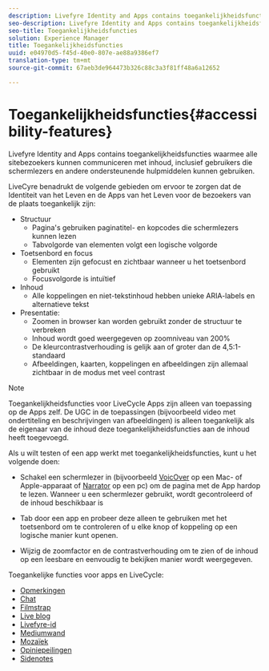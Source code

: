 ```yaml
---
description: Livefyre Identity and Apps contains toegankelijkheidsfuncties waarmee alle sitebezoekers kunnen communiceren met inhoud, inclusief gebruikers die schermlezers en andere ondersteunende hulpmiddelen kunnen gebruiken.
seo-description: Livefyre Identity and Apps contains toegankelijkheidsfuncties waarmee alle sitebezoekers kunnen communiceren met inhoud, inclusief gebruikers die schermlezers en andere ondersteunende hulpmiddelen kunnen gebruiken.
seo-title: Toegankelijkheidsfuncties
solution: Experience Manager
title: Toegankelijkheidsfuncties
uuid: e04970d5-f45d-40e0-807e-ae88a9386ef7
translation-type: tm+mt
source-git-commit: 67aeb3de964473b326c88c3a3f81ff48a6a12652

---
```



# Toegankelijkheidsfuncties{#accessibility-features}

Livefyre Identity and Apps contains toegankelijkheidsfuncties waarmee alle sitebezoekers kunnen communiceren met inhoud, inclusief gebruikers die schermlezers en andere ondersteunende hulpmiddelen kunnen gebruiken.

LiveCyre benadrukt de volgende gebieden om ervoor te zorgen dat de Identiteit van het Leven en de Apps van het Leven voor de bezoekers van de plaats toegankelijk zijn:

* Structuur
   * Pagina&#39;s gebruiken paginatitel- en kopcodes die schermlezers kunnen lezen
   * Tabvolgorde van elementen volgt een logische volgorde
* Toetsenbord en focus
   * Elementen zijn gefocust en zichtbaar wanneer u het toetsenbord gebruikt
   * Focusvolgorde is intuïtief
* Inhoud
   * Alle koppelingen en niet-tekstinhoud hebben unieke ARIA-labels en alternatieve tekst
* Presentatie:
   * Zoomen in browser kan worden gebruikt zonder de structuur te verbreken
   * Inhoud wordt goed weergegeven op zoomniveau van 200%
   * De kleurcontrastverhouding is gelijk aan of groter dan de 4,5:1-standaard
   * Afbeeldingen, kaarten, koppelingen en afbeeldingen zijn allemaal zichtbaar in de modus met veel contrast

>[!NOTE]
>
>Toegankelijkheidsfuncties voor LiveCycle Apps zijn alleen van toepassing op de Apps zelf. De UGC in de toepassingen (bijvoorbeeld video met ondertiteling en beschrijvingen van afbeeldingen) is alleen toegankelijk als de eigenaar van de inhoud deze toegankelijkheidsfuncties aan de inhoud heeft toegevoegd.

Als u wilt testen of een app werkt met toegankelijkheidsfuncties, kunt u het volgende doen:

* Schakel een schermlezer in (bijvoorbeeld [VoicOver](https://www.apple.com/accessibility/mac/vision/) op een Mac- of Apple-apparaat of [Narrator](https://www.microsoft.com/en-us/accessibility/windows) op een pc) om de pagina met de App hardop te lezen. Wanneer u een schermlezer gebruikt, wordt gecontroleerd of de inhoud beschikbaar is

* Tab door een app en probeer deze alleen te gebruiken met het toetsenbord om te controleren of u elke knop of koppeling op een logische manier kunt openen.
* Wijzig de zoomfactor en de contrastverhouding om te zien of de inhoud op een leesbare en eenvoudig te bekijken manier wordt weergegeven.

Toegankelijke functies voor apps en LiveCycle:

* [Opmerkingen](/help/using/c-about-apps/c-comments/c-comments.md)
* [Chat](../c-about-apps/c-chat-app/c-chat-app.md#c_chat_app)
* [Filmstrap](../c-about-apps/c-filmstrip-app/c-filmstrip-app.md#concept_jpc_n2j_jbb)
* [Live blog](../c-about-apps/c-liveblog-app/c-liveblog-app.md#c_liveblog_app)
* [Livefyre-id](/help/implementation/t-about-identity-integration/t-about-identity-integration.md)
* [Mediumwand](../c-about-apps/c-media-wall-app/c-media-wall-app.md#c_media_wall_app)
* [Mozaïek](../c-about-apps/c-mosaic-app/c-mosaic-app.md#c_mosaic_app)
* [Opiniepeilingen](../c-about-apps/c-polls-app/c-polls-app.md#c_polls_app)
* [Sidenotes](../c-about-apps/c-sidenotes-app/c-sidenotes-app.md#c_sidenotes_app)

